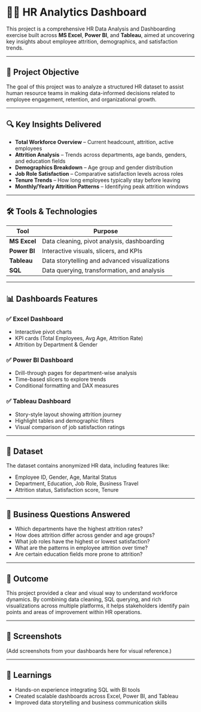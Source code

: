 # 👩‍💼 HR Analytics Dashboard

This project is a comprehensive HR Data Analysis and Dashboarding exercise built across **MS Excel**, **Power BI**, and **Tableau**, aimed at uncovering key insights about employee attrition, demographics, and satisfaction trends.

---

## 📌 Project Objective

The goal of this project was to analyze a structured HR dataset to assist human resource teams in making data-informed decisions related to employee engagement, retention, and organizational growth.

---

## 🔍 Key Insights Delivered

- **Total Workforce Overview** – Current headcount, attrition, active employees  
- **Attrition Analysis** – Trends across departments, age bands, genders, and education fields  
- **Demographics Breakdown** – Age group and gender distribution  
- **Job Role Satisfaction** – Comparative satisfaction levels across roles  
- **Tenure Trends** – How long employees typically stay before leaving  
- **Monthly/Yearly Attrition Patterns** – Identifying peak attrition windows  

---

## 🛠 Tools & Technologies

| Tool         | Purpose                                      |
|--------------|----------------------------------------------|
| **MS Excel** | Data cleaning, pivot analysis, dashboarding  |
| **Power BI** | Interactive visuals, slicers, and KPIs       |
| **Tableau**  | Data storytelling and advanced visualizations |
| **SQL**      | Data querying, transformation, and analysis  |

---

## 📊 Dashboards Features

### ✅ Excel Dashboard  
- Interactive pivot charts  
- KPI cards (Total Employees, Avg Age, Attrition Rate)  
- Attrition by Department & Gender  

### ✅ Power BI Dashboard  
- Drill-through pages for department-wise analysis  
- Time-based slicers to explore trends  
- Conditional formatting and DAX measures  

### ✅ Tableau Dashboard  
- Story-style layout showing attrition journey  
- Highlight tables and demographic filters  
- Visual comparison of job satisfaction ratings  

---

## 📁 Dataset

The dataset contains anonymized HR data, including features like:  
- Employee ID, Gender, Age, Marital Status  
- Department, Education, Job Role, Business Travel  
- Attrition status, Satisfaction score, Tenure  

---

## 📌 Business Questions Answered

- Which departments have the highest attrition rates?  
- How does attrition differ across gender and age groups?  
- What job roles have the highest or lowest satisfaction?  
- What are the patterns in employee attrition over time?  
- Are certain education fields more prone to attrition?

---

## 🚀 Outcome

This project provided a clear and visual way to understand workforce dynamics. By combining data cleaning, SQL querying, and rich visualizations across multiple platforms, it helps stakeholders identify pain points and areas of improvement within HR operations.

---

## 📸 Screenshots  
(Add screenshots from your dashboards here for visual reference.)

---

## 🧠 Learnings

- Hands-on experience integrating SQL with BI tools  
- Created scalable dashboards across Excel, Power BI, and Tableau  
- Improved data storytelling and business communication skills
